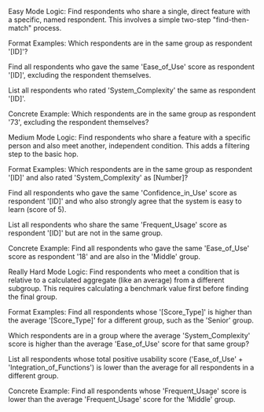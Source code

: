 Easy Mode
Logic: Find respondents who share a single, direct feature with a specific, named respondent. This involves a simple two-step "find-then-match" process.

Format Examples:
Which respondents are in the same group as respondent '[ID]'?

Find all respondents who gave the same 'Ease_of_Use' score as respondent '[ID]', excluding the respondent themselves.

List all respondents who rated 'System_Complexity' the same as respondent '[ID]'.

Concrete Example:
Which respondents are in the same group as respondent '73', excluding the respondent themselves?

Medium Mode
Logic: Find respondents who share a feature with a specific person and also meet another, independent condition. This adds a filtering step to the basic hop.

Format Examples:
Which respondents are in the same group as respondent '[ID]' and also rated 'System_Complexity' as [Number]?

Find all respondents who gave the same 'Confidence_in_Use' score as respondent '[ID]' and who also strongly agree that the system is easy to learn (score of 5).

List all respondents who share the same 'Frequent_Usage' score as respondent '[ID]' but are not in the same group.

Concrete Example:
Find all respondents who gave the same 'Ease_of_Use' score as respondent '18' and are also in the 'Middle' group.

Really Hard Mode
Logic: Find respondents who meet a condition that is relative to a calculated aggregate (like an average) from a different subgroup. This requires calculating a benchmark value first before finding the final group.

Format Examples:
Find all respondents whose '[Score_Type]' is higher than the average '[Score_Type]' for a different group, such as the 'Senior' group.

Which respondents are in a group where the average 'System_Complexity' score is higher than the average 'Ease_of_Use' score for that same group?

List all respondents whose total positive usability score ('Ease_of_Use' + 'Integration_of_Functions') is lower than the average for all respondents in a different group.

Concrete Example:
Find all respondents whose 'Frequent_Usage' score is lower than the average 'Frequent_Usage' score for the 'Middle' group.